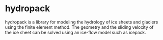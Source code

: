 # hydropack
hydropack is a library for modeling the hydrology of ice sheets and glaciers using the finite element method. The geometry and the sliding velocity of the ice sheet can be solved using an ice-flow model such as icepack.
